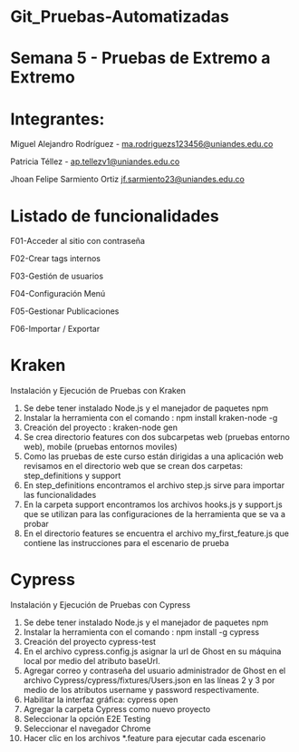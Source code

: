 # Git_Pruebas-Automatizadas
# Semana 5  - Pruebas de Extremo a Extremo
# Integrantes:  
Miguel Alejandro Rodríguez - ma.rodriguezs123456@uniandes.edu.co

Patricia Téllez - ap.tellezv1@uniandes.edu.co

Jhoan Felipe Sarmiento Ortiz jf.sarmiento23@uniandes.edu.co

# Listado de funcionalidades

F01-Acceder al sitio con contraseña

F02-Crear tags internos

F03-Gestión de usuarios

F04-Configuración Menú

F05-Gestionar Publicaciones

F06-Importar / Exportar

# Kraken
Instalación y Ejecución de Pruebas con Kraken
1. Se debe tener instalado Node.js y el manejador de paquetes npm
2. Instalar la herramienta con el comando : npm install kraken-node -g
3. Creación del proyecto : kraken-node gen
4. Se crea directorio features con dos subcarpetas web (pruebas entorno web), mobile (pruebas entornos moviles)
5. Como las pruebas de este curso están dirigidas a una aplicación web revisamos en el directorio web que se crean dos carpetas: step_definitions y support
6. En step_definitions encontramos el archivo step.js sirve para importar las funcionalidades
7. En la carpeta support encontramos los archivos hooks.js y support.js que se utilizan para las configuraciones de la herramienta que se va a probar
8. En el directorio features se encuentra el archivo my_first_feature.js que contiene las instrucciones para el escenario de prueba 


# Cypress
Instalación y Ejecución de Pruebas con Cypress
1. Se debe tener instalado Node.js y el manejador de paquetes npm
2. Instalar la herramienta con el comando : npm install -g cypress
3. Creación del proyecto cypress-test
4. En el archivo cypress.config.js asignar la url de Ghost en su máquina local por medio del atributo baseUrl.
5. Agregar correo y contraseña del usuario administrador de Ghost en el archivo Cypress/cypress/fixtures/Users.json en las líneas 2 y 3 por medio de los atributos username y password respectivamente.
6. Habilitar la interfaz gráfica:  cypress open
7. Agregar la carpeta Cypress como nuevo proyecto
8. Seleccionar la opción E2E Testing
9. Seleccionar el navegador Chrome
10. Hacer clic en los archivos *.feature para ejecutar cada escenario
    





